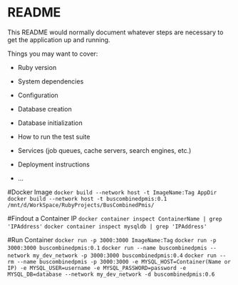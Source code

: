 # README

This README would normally document whatever steps are necessary to get the
application up and running.

Things you may want to cover:

* Ruby version

* System dependencies

* Configuration

* Database creation

* Database initialization

* How to run the test suite

* Services (job queues, cache servers, search engines, etc.)

* Deployment instructions

* ...

#Docker Image
`docker build --network host -t ImageName:Tag AppDir`
`docker build --network host -t buscombinedpmis:0.1 /mnt/d/WorkSpace/RubyProjects/BusCombinedPmis/`


#Findout a Container IP
`docker container inspect ContainerName | grep 'IPAddress'`
`docker container inspect mysqldb | grep 'IPAddress'`


#Run Container
`docker run -p 3000:3000 ImageName:Tag`
`docker run -p 3000:3000 buscombinedpmis:0.1`
`docker run --name buscombinedpmis --network my_dev_network -p 3000:3000 buscombinedpmis:0.4`
`docker run --rm --name buscombinedpmis -p 3000:3000 -e MYSQL_HOST=Container(Name or IP) -e MYSQL_USER=username -e MYSQL_PASSWORD=password -e MYSQL_DB=database --network my_dev_network -d buscombinedpmis:0.6`

